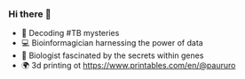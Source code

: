 ### Hi there 👋

- 🔭 Decoding #TB mysteries 
- 💻 Bioinformagician harnessing the power of data 
- 🧬 Biologist fascinated by the secrets within genes
- 🌍 3d printing ot https://www.printables.com/en/@paururo
<!--
**Paururo/paururo** is a ✨ _special_ ✨ repository because its `README.md` (this file) appears on your GitHub profile.

Here are some ideas to get you started:

- 🔭 I’m currently working on ...
- 🌱 I’m currently learning ...
- 👯 I’m looking to collaborate on ...
- 🤔 I’m looking for help with ...
- 💬 Ask me about ...
- 📫 How to reach me: ...
- 😄 Pronouns: ...
- ⚡ Fun fact: ...
-->
